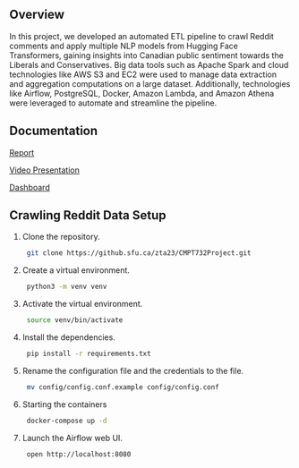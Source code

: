 
## Overview

In this project, we developed an automated ETL pipeline to crawl Reddit comments and apply multiple NLP models from Hugging Face Transformers, gaining insights into Canadian public sentiment towards the Liberals and Conservatives. Big data tools such as Apache Spark and cloud technologies like AWS S3 and EC2 were used to manage data extraction and aggregation computations on a large dataset. Additionally, technologies like Airflow, PostgreSQL, Docker, Amazon Lambda, and Amazon Athena were leveraged to automate and streamline the pipeline.

## Documentation 

[Report](https://github.sfu.ca/zta23/CMPT732Project/blob/9078fd23bc3c5b6b8530fa5f7ac9bd5dee0eca4f/CMPT_732___Report.pdf)

[Video Presentation](https://drive.google.com/file/d/12Frf1zKLjWzxIBXkFeni1EzBZjPkalFC/view)

[Dashboard](https://github.sfu.ca/zta23/CMPT732Project/blob/9d967937164c6450a035288f67d2a7a150c7a398/Final%20Project%20Dashboard-2.pbix)

## Crawling Reddit Data Setup
1. Clone the repository.
   ```bash
    git clone https://github.sfu.ca/zta23/CMPT732Project.git
   ```
2. Create a virtual environment.
   ```bash
    python3 -m venv venv
   ```
3. Activate the virtual environment.
   ```bash
    source venv/bin/activate
   ```
4. Install the dependencies.
   ```bash
    pip install -r requirements.txt
   ```
5. Rename the configuration file and the credentials to the file.
   ```bash
    mv config/config.conf.example config/config.conf
   ```
6. Starting the containers
   ```bash
    docker-compose up -d
   ```
7. Launch the Airflow web UI.
   ```bash
    open http://localhost:8080
   ```

